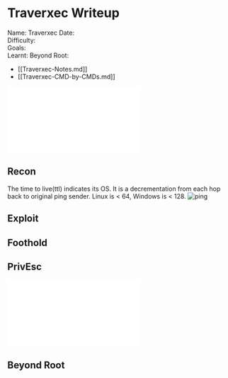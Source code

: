 # Traverxec Writeup

Name: Traverxec
Date:  
Difficulty:  
Goals:  
Learnt:
Beyond Root:

- [[Traverxec-Notes.md]]
- [[Traverxec-CMD-by-CMDs.md]]


![](Traverxec-map.excalidraw.md)

## Recon

The time to live(ttl) indicates its OS. It is a decrementation from each hop back to original ping sender. Linux is < 64, Windows is < 128.
![ping](Screenshots/ping.png)
	
## Exploit

## Foothold

## PrivEsc

![](Traverxec-map.excalidraw.md)

## Beyond Root


